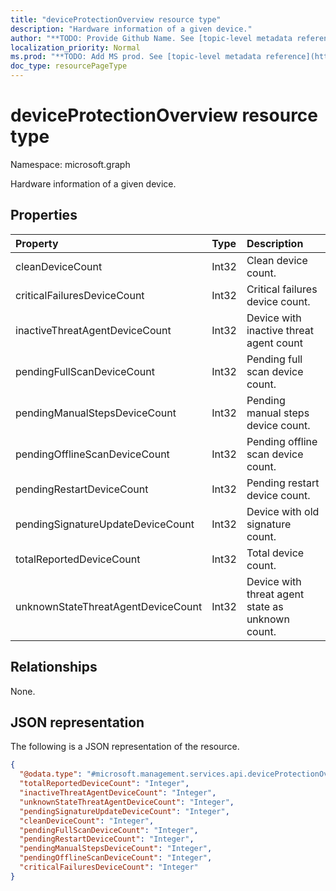 ```yaml
---
title: "deviceProtectionOverview resource type"
description: "Hardware information of a given device."
author: "**TODO: Provide Github Name. See [topic-level metadata reference](https://msgo.azurewebsites.net/add/document/guidelines/metadata.html#topic-level-metadata)**"
localization_priority: Normal
ms.prod: "**TODO: Add MS prod. See [topic-level metadata reference](https://msgo.azurewebsites.net/add/document/guidelines/metadata.html#topic-level-metadata)**"
doc_type: resourcePageType
---
```


# deviceProtectionOverview resource type


Namespace: microsoft.graph

Hardware information of a given device.

## Properties
|Property|Type|Description|
|:---|:---|:---|
|cleanDeviceCount|Int32|Clean device count.|
|criticalFailuresDeviceCount|Int32|Critical failures device count.|
|inactiveThreatAgentDeviceCount|Int32|Device with inactive threat agent count|
|pendingFullScanDeviceCount|Int32|Pending full scan device count.|
|pendingManualStepsDeviceCount|Int32|Pending manual steps device count.|
|pendingOfflineScanDeviceCount|Int32|Pending offline scan device count.|
|pendingRestartDeviceCount|Int32|Pending restart device count.|
|pendingSignatureUpdateDeviceCount|Int32|Device with old signature count.|
|totalReportedDeviceCount|Int32|Total device count.|
|unknownStateThreatAgentDeviceCount|Int32|Device with threat agent state as unknown count.|

## Relationships
None.

## JSON representation
The following is a JSON representation of the resource.
<!-- {
  "blockType": "resource",
  "@odata.type": "microsoft.management.services.api.deviceProtectionOverview"
}
-->
``` json
{
  "@odata.type": "#microsoft.management.services.api.deviceProtectionOverview",
  "totalReportedDeviceCount": "Integer",
  "inactiveThreatAgentDeviceCount": "Integer",
  "unknownStateThreatAgentDeviceCount": "Integer",
  "pendingSignatureUpdateDeviceCount": "Integer",
  "cleanDeviceCount": "Integer",
  "pendingFullScanDeviceCount": "Integer",
  "pendingRestartDeviceCount": "Integer",
  "pendingManualStepsDeviceCount": "Integer",
  "pendingOfflineScanDeviceCount": "Integer",
  "criticalFailuresDeviceCount": "Integer"
}
```


